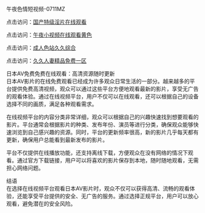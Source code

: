 午夜色情短视频-0711MZ

点击访问：<a href="https://heiliaowzu4ur.pages.dev">国产特级淫片在线观看</a>

点击访问：<a href="https://heiliaoow5kzm.pages.dev">午夜小视频在线观看黄色</a>

点击访问：<a href="https://heiliaozj3tjd.pages.dev">成人色站久久综合</a>

点击访问：<a href="https://heiliaoxwd5i8.pages.dev">久久人妻精品免费一区</a>

日本AV免费免费在线观看：高清资源随时更新  
日本AV影片的在线免费观看已经成为许多观众日常生活的一部分。越来越多的平台提供免费高清视频，观众可以通过这些平台方便地观看最新的影片，享受无广告的观看体验。通过在线视频平台，用户不仅可以在线观看，还可以根据自己的设备选择不同的画质，满足各种观看需求。

在线视频平台的内容分类非常详细，观众可以根据自己的兴趣快速找到想要观看的影片。平台通常会根据影片的种类、发布年份、演员等进行分类，确保观众能够快速浏览到自己感兴趣的资源。同时，平台的更新频率很高，新的影片几乎每天都有更新，确保用户总能看到最新发布的影片。

平台不仅提供在线播放功能，还支持离线下载，方便观众在没有网络的情况下观看。通过官方下载链接，用户可以将喜欢的影片保存到本地，随时随地观看，无需担心网络问题。

结语  
在选择在线视频平台观看日本AV影片时，观众不仅可以获得高清、流畅的观看体验，还能享受平台提供的安全、无广告的服务。通过选择正规平台，用户可以放心观看，避免潜在的安全风险。

<span style="display:none;">[Canonical link](https://github.com/error40466/yaaa07 )</span>


